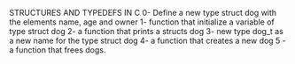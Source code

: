 STRUCTURES AND TYPEDEFS IN C
0- Define a new type struct dog with the elements name, age and owner
1- function that initialize a variable of type struct dog
2- a function that prints a structs dog
3- new type dog_t as a new name for the type struct dog
4- a function that creates a new dog
5 - a function that frees dogs.
